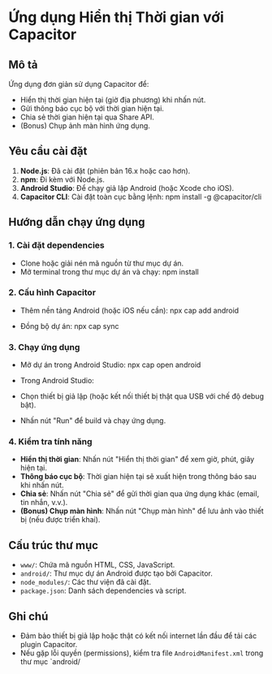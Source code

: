 # Ứng dụng Hiển thị Thời gian với Capacitor

## Mô tả
Ứng dụng đơn giản sử dụng Capacitor để:
- Hiển thị thời gian hiện tại (giờ địa phương) khi nhấn nút.
- Gửi thông báo cục bộ với thời gian hiện tại.
- Chia sẻ thời gian hiện tại qua Share API.
- (Bonus) Chụp ảnh màn hình ứng dụng.

## Yêu cầu cài đặt
1. **Node.js**: Đã cài đặt (phiên bản 16.x hoặc cao hơn).
2. **npm**: Đi kèm với Node.js.
3. **Android Studio**: Để chạy giả lập Android (hoặc Xcode cho iOS).
4. **Capacitor CLI**: Cài đặt toàn cục bằng lệnh:
npm install -g @capacitor/cli

## Hướng dẫn chạy ứng dụng

### 1. Cài đặt dependencies
- Clone hoặc giải nén mã nguồn từ thư mục dự án.
- Mở terminal trong thư mục dự án và chạy:
npm install

### 2. Cấu hình Capacitor
- Thêm nền tảng Android (hoặc iOS nếu cần):
    npx cap add android

- Đồng bộ dự án:
    npx cap sync

### 3. Chạy ứng dụng
- Mở dự án trong Android Studio:
npx cap open android

- Trong Android Studio:
- Chọn thiết bị giả lập (hoặc kết nối thiết bị thật qua USB với chế độ debug bật).
- Nhấn nút "Run" để build và chạy ứng dụng.

### 4. Kiểm tra tính năng
- **Hiển thị thời gian**: Nhấn nút "Hiển thị thời gian" để xem giờ, phút, giây hiện tại.
- **Thông báo cục bộ**: Thời gian hiện tại sẽ xuất hiện trong thông báo sau khi nhấn nút.
- **Chia sẻ**: Nhấn nút "Chia sẻ" để gửi thời gian qua ứng dụng khác (email, tin nhắn, v.v.).
- **(Bonus) Chụp màn hình**: Nhấn nút "Chụp màn hình" để lưu ảnh vào thiết bị (nếu được triển khai).

## Cấu trúc thư mục
- `www/`: Chứa mã nguồn HTML, CSS, JavaScript.
- `android/`: Thư mục dự án Android được tạo bởi Capacitor.
- `node_modules/`: Các thư viện đã cài đặt.
- `package.json`: Danh sách dependencies và script.

## Ghi chú
- Đảm bảo thiết bị giả lập hoặc thật có kết nối internet lần đầu để tải các plugin Capacitor.
- Nếu gặp lỗi quyền (permissions), kiểm tra file `AndroidManifest.xml` trong thư mục `android/